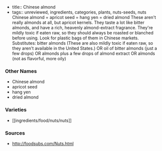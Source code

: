 - title:: Chinese almond
- tags:: unreviewed, ingredients, categories, plants, nuts-seeds, nuts
Chinese almond = apricot seed = hang yen = dried almond These aren't really almonds at all, but apricot kernels. They taste a lot like bitter almonds, and have a rich, heavenly almond-extract fragrance. They're mildly toxic if eaten raw, so they should always be roasted or blanched before using. Look for plastic bags of them in Chinese markets. Substitutes: bitter almonds (These are also mildly toxic if eaten raw, so they aren't available in the United States.) OR oil of bitter almonds (just a few drops) OR almonds plus a few drops of almond extract OR almonds (not as flavorful, more oily)

### Other Names

* Chinese almond
* apricot seed
* hang yen
* dried almond

### Varieties

* [[ingredients/food/nuts/nuts]]

### Sources
* http://foodsubs.com/Nuts.html
